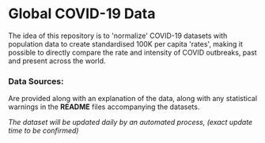 # Global COVID-19 Data


The idea of this repository is to 'normalize' COVID-19 datasets with population data to create standardised 100K per capita 'rates', making it possible to directly compare the rate and intensity of COVID outbreaks, past and present across the world.



### Data Sources:

Are provided along with an explanation of the data, along with any statistical warnings in the **README** files accompanying the datasets.


_The dataset will be updated daily by an automated process, (exact update time to be confirmed)_
